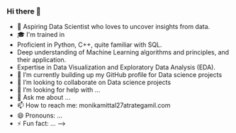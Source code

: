 ### Hi there 👋

- 🔭 Aspiring Data Scientist who loves to uncover insights from data.
- 🎓 I'm trained in
-  Proficient in Python, C++, quite familiar with SQL.
-  Deep understanding of Machine Learning algorithms and principles, and their application.
-  Expertise in Data Visualization and Exploratory Data Analysis (EDA).
- 🌱 I’m currently building up my GitHub profile for Data science projects 
- 👯 I’m looking to collaborate on Data science projects 
- 🤔 I’m looking for help with ...
- 💬 Ask me about ...
- 📫 How to reach me: monikamittal27atrategamil.com
- 😄 Pronouns: ...
- ⚡ Fun fact: ...
-->
